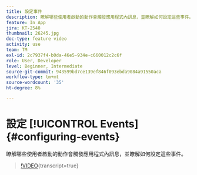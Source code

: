 ```yaml
---
title: 設定事件
description: 瞭解哪些使用者啟動的動作會觸發應用程式內訊息，並瞭解如何設定這些事件。
feature: In App
jira: KT-2548
thumbnail: 26245.jpg
doc-type: feature video
activity: use
team: TM
exl-id: 2c7937f4-b0da-46e5-934e-c660012c2c6f
role: User, Developer
level: Beginner, Intermediate
source-git-commit: 943599bd7ce139ef846f093ebda9084a91550aca
workflow-type: tm+mt
source-wordcount: '35'
ht-degree: 8%

---
```


# 設定 [!UICONTROL Events] {#configuring-events}

瞭解哪些使用者啟動的動作會觸發應用程式內訊息，並瞭解如何設定這些事件。

>[!VIDEO](https://video.tv.adobe.com/v/26245?learn=on){transcript=true}

